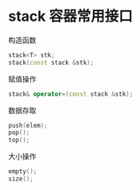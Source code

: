 # stack 容器常用接口

构造函数

```c++
stack<T> stk;
stack(const stack &stk);
```

赋值操作

```c++
stack& operator=(const stack &stk);
```

数据存取

```c++
push(elem);
pop();
top();
```

大小操作

```c++
empty();
size();
```
